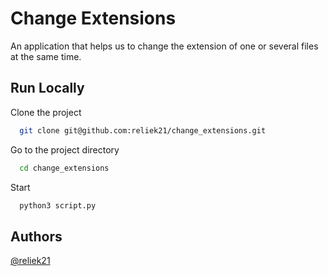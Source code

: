 
# Change Extensions

An application that helps us to change the extension of one or several files at the same time.
## Run Locally

Clone the project

```bash
  git clone git@github.com:reliek21/change_extensions.git
```

Go to the project directory

```bash
  cd change_extensions
```

Start

```bash
  python3 script.py
```

  
## Authors

[@reliek21](https://www.github.com/reliek21)

  
